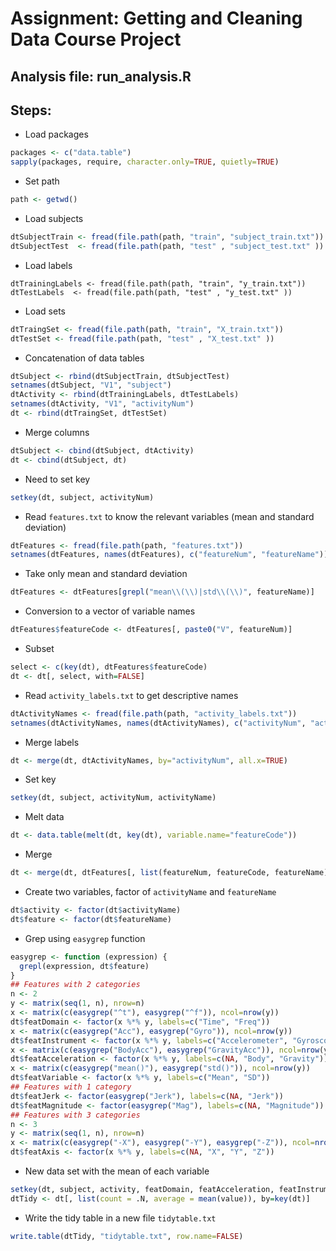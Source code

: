 Assignment: Getting and Cleaning Data Course Project
===================================================
Analysis file: run_analysis.R
-----------------------------

Steps:
------

* Load packages
```r
packages <- c("data.table")
sapply(packages, require, character.only=TRUE, quietly=TRUE)
```

* Set path
```r
path <- getwd()
```

* Load subjects
```r
dtSubjectTrain <- fread(file.path(path, "train", "subject_train.txt"))
dtSubjectTest  <- fread(file.path(path, "test" , "subject_test.txt" ))
```

* Load labels
```
dtTrainingLabels <- fread(file.path(path, "train", "y_train.txt"))
dtTestLabels  <- fread(file.path(path, "test" , "y_test.txt" ))
```

* Load sets
```r
dtTraingSet <- fread(file.path(path, "train", "X_train.txt")) 
dtTestSet <- fread(file.path(path, "test" , "X_test.txt" ))
```

* Concatenation of data tables
```r
dtSubject <- rbind(dtSubjectTrain, dtSubjectTest)
setnames(dtSubject, "V1", "subject")
dtActivity <- rbind(dtTrainingLabels, dtTestLabels)
setnames(dtActivity, "V1", "activityNum")
dt <- rbind(dtTraingSet, dtTestSet)
```

* Merge columns
```r
dtSubject <- cbind(dtSubject, dtActivity)
dt <- cbind(dtSubject, dt)
```

* Need to set key
```r
setkey(dt, subject, activityNum)
```

* Read ```features.txt``` to know the relevant variables (mean and standard deviation)
```r
dtFeatures <- fread(file.path(path, "features.txt"))
setnames(dtFeatures, names(dtFeatures), c("featureNum", "featureName"))
```

* Take only mean and standard deviation
```r
dtFeatures <- dtFeatures[grepl("mean\\(\\)|std\\(\\)", featureName)]
```

* Conversion to a vector of variable names
```r
dtFeatures$featureCode <- dtFeatures[, paste0("V", featureNum)]
```

* Subset
```r
select <- c(key(dt), dtFeatures$featureCode)
dt <- dt[, select, with=FALSE]
```

* Read ```activity_labels.txt``` to get descriptive names
```r
dtActivityNames <- fread(file.path(path, "activity_labels.txt"))
setnames(dtActivityNames, names(dtActivityNames), c("activityNum", "activityName"))
```

* Merge labels
```r
dt <- merge(dt, dtActivityNames, by="activityNum", all.x=TRUE)
```

* Set key
```r
setkey(dt, subject, activityNum, activityName)
```

* Melt data
```r
dt <- data.table(melt(dt, key(dt), variable.name="featureCode"))
```

* Merge
```r
dt <- merge(dt, dtFeatures[, list(featureNum, featureCode, featureName)], by="featureCode", all.x=TRUE)
```

* Create two variables, factor of ```activityName``` and ```featureName```
```r
dt$activity <- factor(dt$activityName)
dt$feature <- factor(dt$featureName)
```

* Grep using ```easygrep``` function
```r
easygrep <- function (expression) {
  grepl(expression, dt$feature)
}
## Features with 2 categories
n <- 2
y <- matrix(seq(1, n), nrow=n)
x <- matrix(c(easygrep("^t"), easygrep("^f")), ncol=nrow(y))
dt$featDomain <- factor(x %*% y, labels=c("Time", "Freq"))
x <- matrix(c(easygrep("Acc"), easygrep("Gyro")), ncol=nrow(y))
dt$featInstrument <- factor(x %*% y, labels=c("Accelerometer", "Gyroscope"))
x <- matrix(c(easygrep("BodyAcc"), easygrep("GravityAcc")), ncol=nrow(y))
dt$featAcceleration <- factor(x %*% y, labels=c(NA, "Body", "Gravity"))
x <- matrix(c(easygrep("mean()"), easygrep("std()")), ncol=nrow(y))
dt$featVariable <- factor(x %*% y, labels=c("Mean", "SD"))
## Features with 1 category
dt$featJerk <- factor(easygrep("Jerk"), labels=c(NA, "Jerk"))
dt$featMagnitude <- factor(easygrep("Mag"), labels=c(NA, "Magnitude"))
## Features with 3 categories
n <- 3
y <- matrix(seq(1, n), nrow=n)
x <- matrix(c(easygrep("-X"), easygrep("-Y"), easygrep("-Z")), ncol=nrow(y))
dt$featAxis <- factor(x %*% y, labels=c(NA, "X", "Y", "Z"))
```

* New data set with the mean of each variable
```r
setkey(dt, subject, activity, featDomain, featAcceleration, featInstrument, featJerk, featMagnitude, featVariable, featAxis)
dtTidy <- dt[, list(count = .N, average = mean(value)), by=key(dt)]
```

* Write the tidy table in a new file ```tidytable.txt```
```r
write.table(dtTidy, "tidytable.txt", row.name=FALSE)
```
